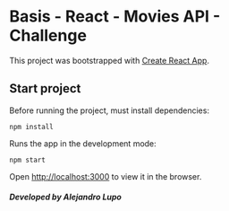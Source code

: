 # Basis - React - Movies API - Challenge

This project was bootstrapped with [Create React App](https://github.com/facebook/create-react-app).

## Start project

Before running the project, must install dependencies:

```
npm install
```

Runs the app in the development mode: 

```
npm start
```
Open [http://localhost:3000](http://localhost:3000) to view it in the browser.

##### Developed by Alejandro Lupo